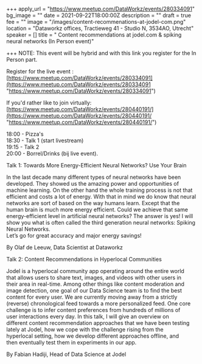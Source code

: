 +++
apply_url = "https://www.meetup.com/DataWorkz/events/280334091"
bg_image = ""
date = 2021-09-22T18:00:00Z
description = ""
draft = true
fee = ""
image = "/images/content-recommenations-at-jodel-com.png"
location = "Dataworkz offices, Tractieweg 41 - Studio N, 3534AO, Utrecht"
speaker = []
title = " Content recommendations at jodel.com & spiking neural networks (In Person event)"

+++
NOTE: This event will be hybrid and with this link you register for the In Person part.

Register for the live event : [https://www.meetup.com/DataWorkz/events/280334091](https://www.meetup.com/DataWorkz/events/280334091 "https://www.meetup.com/DataWorkz/events/280334091")

If you'd rather like to join virtually: [https://www.meetup.com/DataWorkz/events/280440191/](https://www.meetup.com/DataWorkz/events/280440191/ "https://www.meetup.com/DataWorkz/events/280440191/")  
  
18:00 - Pizza's  
18:30 - Talk 1 (start livestream)  
19:15 - Talk 2  
20:00 - Borrel/Drinks (bij live event).  
  
Talk 1: Towards More Energy-Efficient Neural Networks? Use Your Brain  
  
In the last decade many different types of neural networks have been developed. They showed us the amazing power and opportunities of machine learning. On the other hand the whole training process is not that efficient and costs a lot of energy. With that in mind we do know that neural networks are sort of based on the way humans learn. Except that the human brain is much more energy efficient. Could we achieve that same energy-efficient level in artificial neural networks? The answer is yes! I will show you what is often called the third generation neural networks: Spiking Neural Networks.  
Let’s go for great accuracy and major energy savings!  
  
By Olaf de Leeuw, Data Scientist at Dataworkz  
  
Talk 2: Content Recommendations in Hyperlocal Communities  
  
Jodel is a hyperlocal community app operating around the entire world  
that allows users to share text, images, and videos with other users in  
their area in real-time. Among other things like content moderation and  
image detection, one goal of our Data Science team is to find the best  
content for every user. We are currently moving away from a strictly  
(reverse) chronological feed towards a more personalized feed. One core  
challenge is to infer content preferences from hundreds of millions of  
user interactions every day. In this talk, I will give an overview on  
different content recommendation approaches that we have been testing  
lately at Jodel, how we cope with the challenge rising from the  
hyperlocal setting, how we develop different approaches offline, and  
then eventually test them in experiments in our app.  
  
By Fabian Hadiji, Head of Data Science at Jodel